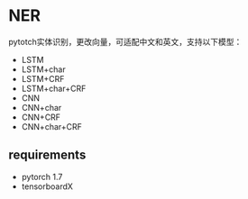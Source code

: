# NER
pytotch实体识别，更改向量，可适配中文和英文，支持以下模型：
- LSTM
- LSTM+char 
- LSTM+CRF 
- LSTM+char+CRF 
- CNN 
- CNN+char 
- CNN+CRF 
- CNN+char+CRF 
  
## requirements  
* pytorch 1.7
* tensorboardX

